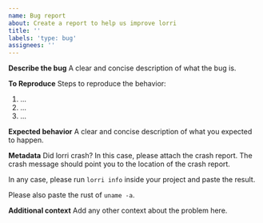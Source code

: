 ```yaml
---
name: Bug report
about: Create a report to help us improve lorri
title: ''
labels: 'type: bug'
assignees: ''
---
```


**Describe the bug**
A clear and concise description of what the bug is.

**To Reproduce**
Steps to reproduce the behavior:

1. ...
2. ...
3. ...

**Expected behavior**
A clear and concise description of what you expected to happen.

**Metadata**
Did lorri crash? In this case, please attach the crash report. The crash
message should point you to the location of the crash report.

In any case, please run `lorri info` inside your project and paste the result.

Please also paste the rust of `uname -a`.

**Additional context**
Add any other context about the problem here.

